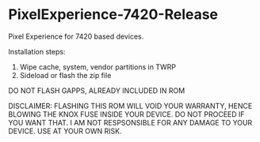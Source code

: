 # PixelExperience-7420-Release
Pixel Experience for 7420 based devices.

Installation steps:
1. Wipe cache, system, vendor partitions in TWRP
2. Sideload or flash the zip file

DO NOT FLASH GAPPS, ALREADY INCLUDED IN ROM

DISCLAIMER: FLASHING THIS ROM WILL VOID YOUR WARRANTY, HENCE BLOWING THE KNOX FUSE INSIDE YOUR DEVICE. DO NOT PROCEED IF YOU WANT THAT.
I AM NOT RESPSONSIBLE FOR ANY DAMAGE TO YOUR DEVICE. USE AT YOUR OWN RISK.

